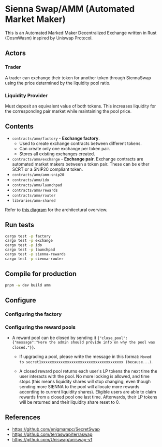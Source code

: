 # Sienna Swap/AMM (Automated Market Maker)

This is an Automated Marked Maker Decentralized Exchange written in Rust (CosmWasm)
inspired by Uniswap Protocol.

## Actors

### Trader
A trader can exchange their token for another token through SiennaSwap using the price
determined by the liquidity pool ratio.

### Liquidity Provider
Must deposit an equivalent value of both tokens. This increases liquidity for the
corresponding pair market while maintaining the pool price.

## Contents

* `contracts/amm/factory` - **Exchange factory**.
  * Used to create exchange contracts between different tokens.
  * Can create only one exchange per token pair.
  * Stores all existing exchanges created.
* `contracts/amm/exchange` - **Exchange pair**. Exchange contracts are automated market makers
  between a token pair. These can be either SCRT or a SNIP20 compliant token.
* `contracts/amm/amm-snip20`
* `contracts/amm/ido`
* `contracts/amm/launchpad`
* `contracts/amm/rewards`
* `contracts/amm/router`
* `libraries/amm-shared`

Refer to [this diagram](./docs/Sienna.drawio.png) for the architectural overview.

## Run tests

```sh
cargo test -p factory
cargo test -p exchange
cargo test -p ido
cargo test -p launchpad
cargo test -p sienna-rewards
cargo test -p sienna-router
```

## Compile for production

```sh
pnpm -w dev build amm
```

## Configure

### Configuring the factory

### Configuring the reward pools

* A reward pool can be closed by sending it
  `{"close_pool":{"message":"Here the admin should provide info on why the pool was closed."}}`.

  * If upgrading a pool, please write the message in this format:
    `Moved to secret1xxxxxxxxxxxxxxxxxxxxxxxxxxxxxxxxxxxxxx (because...)`.

  * A closed reward pool returns each user's LP tokens
    the next time the user interacts with the pool.
    No more locking is allowed, and time stops
    (this means liquidity shares will stop changing,
    even though sending more SIENNA to the pool will allocate
    more rewards according to current liquidity shares).
    Eligible users are able to claim rewards
    from a closed pool one last time.
    Afterwards, their LP tokens will be returned
    and their liquidity share reset to 0.

## References
- https://github.com/enigmampc/SecretSwap
- https://github.com/terraswap/terraswap
- https://github.com/Uniswap/uniswap-v1
